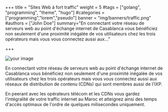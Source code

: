 +++
title = "Sites Web à fort traffic"
weight = 5
#tags = ["golang", "programming", "theme", "hugo"]
#categories = ["programming","lorem","pseudo"]
banner = "img/banners/traffic.png"
#authors = ["John Doe"]
summary="En connectant votre réseau de serveurs web au point d'échange internet de Casablanca vous bénéficiez non seulement d'une proximité inégalée de vos utilisateurs chez les trois opérateurs mais vous vous connectez aussi aux..."

+++


![your image](/more/images/peering.png)


En connectant votre réseau de serveurs web au point d'échange internet de Casablanca vous bénéficiez non seulement d'une proximité inégalée de vos utilisateurs chez les trois opérateurs mais vous vous connectez aussi aux réseaux de distribution de contenu (CDNs) qui sont membres aussi de l'IXP.

En peerant avec les opérateurs télécom et les CDNs vous gardez l'intégralité de votre traffic internet au Maroc et atteignez ainsi des temps d'accès optimaux de l'ordre de quelques milisecondes uniquement.
